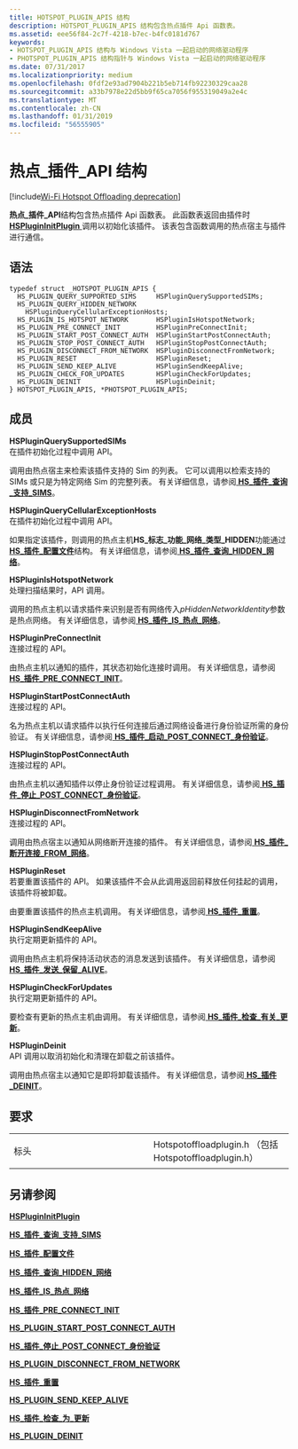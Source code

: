 ```yaml
---
title: HOTSPOT_PLUGIN_APIS 结构
description: HOTSPOT_PLUGIN_APIS 结构包含热点插件 Api 函数表。
ms.assetid: eee56f84-2c7f-4218-b7ec-b4fc0181d767
keywords:
- HOTSPOT_PLUGIN_APIS 结构与 Windows Vista 一起启动的网络驱动程序
- PHOTSPOT_PLUGIN_APIS 结构指针与 Windows Vista 一起启动的网络驱动程序
ms.date: 07/31/2017
ms.localizationpriority: medium
ms.openlocfilehash: 0fdf2e93ad7904b221b5eb714fb92230329caa28
ms.sourcegitcommit: a33b7978e22d5bb9f65ca7056f955319049a2e4c
ms.translationtype: MT
ms.contentlocale: zh-CN
ms.lasthandoff: 01/31/2019
ms.locfileid: "56555905"
---
```

# <a name="hotspotpluginapis-structure"></a>热点\_插件\_API 结构

[!include[Wi-Fi Hotspot Offloading deprecation](wi-fi-hotspot-offloading-deprecation.md)]


**热点\_插件\_API**结构包含热点插件 Api 函数表。 此函数表返回由插件时[ **HSPluginInitPlugin** ](hsplugininitplugin.md)调用以初始化该插件。 该表包含函数调用的热点宿主与插件进行通信。

<a name="syntax"></a>语法
------

```ManagedCPlusPlus
typedef struct _HOTSPOT_PLUGIN_APIS {
  HS_PLUGIN_QUERY_SUPPORTED_SIMS     HSPluginQuerySupportedSIMs;
  HS_PLUGIN_QUERY_HIDDEN_NETWORK     HSPluginQueryCellularExceptionHosts;
  HS_PLUGIN_IS_HOTSPOT_NETWORK       HSPluginIsHotspotNetwork;
  HS_PLUGIN_PRE_CONNECT_INIT         HSPluginPreConnectInit;
  HS_PLUGIN_START_POST_CONNECT_AUTH  HSPluginStartPostConnectAuth;
  HS_PLUGIN_STOP_POST_CONNECT_AUTH   HSPluginStopPostConnectAuth;
  HS_PLUGIN_DISCONNECT_FROM_NETWORK  HSPluginDisconnectFromNetwork;
  HS_PLUGIN_RESET                    HSPluginReset;
  HS_PLUGIN_SEND_KEEP_ALIVE          HSPluginSendKeepAlive;
  HS_PLUGIN_CHECK_FOR_UPDATES        HSPluginCheckForUpdates;
  HS_PLUGIN_DEINIT                   HSPluginDeinit;
} HOTSPOT_PLUGIN_APIS, *PHOTSPOT_PLUGIN_APIS;
```

<a name="members"></a>成员
-------

**HSPluginQuerySupportedSIMs**  
在插件初始化过程中调用 API。

调用由热点宿主来检索该插件支持的 Sim 的列表。 它可以调用以检索支持的 SIMs 或只是为特定网络 Sim 的完整列表。 有关详细信息，请参阅[ **HS\_插件\_查询\_支持\_SIMS**](hs-plugin-query-supported-sims.md)。

**HSPluginQueryCellularExceptionHosts**  
在插件初始化过程中调用 API。

如果指定该插件，则调用的热点主机**HS\_标志\_功能\_网络\_类型\_HIDDEN**功能通过[**HS\_插件\_配置文件**](hs-plugin-profile.md)结构。 有关详细信息，请参阅[ **HS\_插件\_查询\_HIDDEN\_网络**](hs-plugin-query-hidden-network.md)。

**HSPluginIsHotspotNetwork**  
处理扫描结果时，API 调用。

调用的热点主机以请求插件来识别是否有网络传入*pHiddenNetworkIdentity*参数是热点网络。 有关详细信息，请参阅[ **HS\_插件\_IS\_热点\_网络**](hs-plugin-is-hotspot-network.md)。

**HSPluginPreConnectInit**  
连接过程的 API。

由热点主机以通知的插件，其状态初始化连接时调用。 有关详细信息，请参阅[ **HS\_插件\_PRE\_CONNECT\_INIT**](hs-plugin-pre-connect-init.md)。

**HSPluginStartPostConnectAuth**  
连接过程的 API。

名为热点主机以请求插件以执行任何连接后通过网络设备进行身份验证所需的身份验证。 有关详细信息，请参阅[ **HS\_插件\_启动\_POST\_CONNECT\_身份验证**](hs-plugin-start-post-connect-auth.md)。

**HSPluginStopPostConnectAuth**  
连接过程的 API。

由热点主机以通知插件以停止身份验证过程调用。 有关详细信息，请参阅[ **HS\_插件\_停止\_POST\_CONNECT\_身份验证**](hs-plugin-stop-post-connect-auth.md)。

**HSPluginDisconnectFromNetwork**  
连接过程的 API。

调用由热点宿主以通知从网络断开连接的插件。 有关详细信息，请参阅[ **HS\_插件\_断开连接\_FROM\_网络**](hs-plugin-disconnect-from-network.md)。

**HSPluginReset**  
若要重置该插件的 API。 如果该插件不会从此调用返回前释放任何挂起的调用，该插件将被卸载。

由要重置该插件的热点主机调用。 有关详细信息，请参阅[ **HS\_插件\_重置**](hs-plugin-reset.md)。

**HSPluginSendKeepAlive**  
执行定期更新插件的 API。

调用由热点主机将保持活动状态的消息发送到该插件。 有关详细信息，请参阅[ **HS\_插件\_发送\_保留\_ALIVE**](hs-plugin-send-keep-alive.md)。

**HSPluginCheckForUpdates**  
执行定期更新插件的 API。

要检查有更新的热点主机由调用。 有关详细信息，请参阅[ **HS\_插件\_检查\_有关\_更新**](hs-plugin-check-for-updates.md)。

**HSPluginDeinit**  
API 调用以取消初始化和清理在卸载之前该插件。

调用由热点宿主以通知它是即将卸载该插件。 有关详细信息，请参阅[ **HS\_插件\_DEINIT**](hs-plugin-deinit.md)。

<a name="requirements"></a>要求
------------

<table>
<colgroup>
<col width="50%" />
<col width="50%" />
</colgroup>
<tbody>
<tr class="odd">
<td><p>标头</p></td>
<td>Hotspotoffloadplugin.h （包括 Hotspotoffloadplugin.h）</td>
</tr>
</tbody>
</table>

## <a name="see-also"></a>另请参阅


[**HSPluginInitPlugin**](hsplugininitplugin.md)

[**HS\_插件\_查询\_支持\_SIMS**](hs-plugin-query-supported-sims.md)

[**HS\_插件\_配置文件**](hs-plugin-profile.md)

[**HS\_插件\_查询\_HIDDEN\_网络**](hs-plugin-query-hidden-network.md)

[**HS\_插件\_IS\_热点\_网络**](hs-plugin-is-hotspot-network.md)

[**HS\_插件\_PRE\_CONNECT\_INIT**](hs-plugin-pre-connect-init.md)

[**HS\_PLUGIN\_START\_POST\_CONNECT\_AUTH**](hs-plugin-start-post-connect-auth.md)

[**HS\_插件\_停止\_POST\_CONNECT\_身份验证**](hs-plugin-stop-post-connect-auth.md)

[**HS\_PLUGIN\_DISCONNECT\_FROM\_NETWORK**](hs-plugin-disconnect-from-network.md)

[**HS\_插件\_重置**](hs-plugin-reset.md)

[**HS\_PLUGIN\_SEND\_KEEP\_ALIVE**](hs-plugin-send-keep-alive.md)

[**HS\_插件\_检查\_为\_更新**](hs-plugin-check-for-updates.md)

[**HS\_PLUGIN\_DEINIT**](hs-plugin-deinit.md)

 

 




